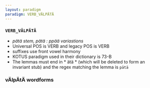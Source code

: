 ```yaml
---
layout: paradigm
paradigm: VERB_VÄLPÄTÄ
---
```

### ` VERB_VÄLPÄTÄ `

* _pätä stem, pätä : ppää variastions_
* Universal POS is VERB and legacy POS is VERB
* suffixes use front vowel harmony
* KOTUS paradigm used in their dictionary is 73-B
* The lemmas must end in * ätä * (which will be deleted to form an invariant stub) and the regex matching the lemma is ` pätä `

### vÄlpÄtÄ wordforms


